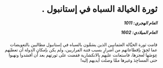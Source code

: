 <h1 dir="rtl">ثورة الخيالة السباه في إستانبول .</h1>

<h5 dir="rtl">العام الهجري:  1011

العام الميلادي: 1602

</h5>

<p dir="rtl">قامت ثورة الخيَّالة العثمانيين الذين يسَمَّون بالسباه في إستانبول مطالبين بالتعويضات عما لحِقَ بإقطاعاتهم من أضرارٍ بسبب فتنة الفراريين، ولم يكن بإمكانِ الدولة أن تعطيَهم عِوَضَها لعجزها، فاستعانت عليهم بالانكشارية فقضت على ثورتهم بعد أن أفسَدوا ونهبوا حتى المساجِدَ وغيرها ممَّا وصلت أيديهم إليه!</p></br>
